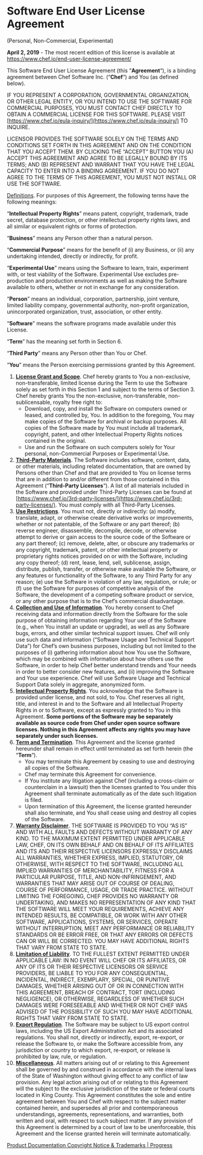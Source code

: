
# Software End User License Agreement  
(Personal, Non-Commercial, Experimental)

**April 2, 2019** - The most recent edition of this license is available at https://www.chef.io/end-user-license-agreement/

This Software End User License Agreement (this “**Agreement**“), is a binding agreement between Chef Software Inc. (“**Chef**“) and You (as defined below).

IF YOU REPRESENT A CORPORATION, GOVERNMENTAL ORGANIZATION, OR OTHER LEGAL ENTITY, OR YOU INTEND TO USE THE SOFTWARE FOR COMMERCIAL PURPOSES, YOU MUST CONTACT CHEF DIRECTLY TO OBTAIN A COMMERCIAL LICENSE FOR THIS SOFTWARE. PLEASE VISIT [https://www.chef.io/eula-inquiry/](https://www.chef.io/eula-inquiry/) TO INQUIRE.

LICENSOR PROVIDES THE SOFTWARE SOLELY ON THE TERMS AND CONDITIONS SET FORTH IN THIS AGREEMENT AND ON THE CONDITION THAT YOU ACCEPT THEM. BY CLICKING THE “ACCEPT” BUTTON YOU (A) ACCEPT THIS AGREEMENT AND AGREE TO BE LEGALLY BOUND BY ITS TERMS; AND (B) REPRESENT AND WARRANT THAT YOU HAVE THE LEGAL CAPACITY TO ENTER INTO A BINDING AGREEMENT. IF YOU DO NOT AGREE TO THE TERMS OF THIS AGREEMENT, YOU MUST NOT INSTALL OR USE THE SOFTWARE.

<u>Definitions</u>. For purposes of this Agreement, the following terms have the following meanings:

“**Intellectual Property Rights**” means patent, copyright, trademark, trade secret, database protection, or other intellectual property rights laws, and all similar or equivalent rights or forms of protection.

“**Business**” means any Person other than a natural person.

“**Commercial Purpose**” means for the benefit of (i) any Business, or (ii) any undertaking intended, directly or indirectly, for profit.

“**Experimental Use**” means using the Software to learn, train, experiment with, or test viability of the Software. Experimental Use excludes pre-production and production environments as well as making the Software available to others, whether or not in exchange for any consideration.

“**Person**” means an individual, corporation, partnership, joint venture, limited liability company, governmental authority, non-profit organization, unincorporated organization, trust, association, or other entity.

“**Software**” means the software programs made available under this License.

“**Term**” has the meaning set forth in Section 6.

“**Third Party**” means any Person other than You or Chef.

“**You**” means the Person exercising permissions granted by this Agreement.

1.  **<u>License Grant and Scope</u>**. Chef hereby grants to You a non-exclusive, non-transferable, limited license during the Term to use the Software solely as set forth in this Section 1 and subject to the terms of Section 3\. Chef hereby grants You the non-exclusive, non-transferable, non-sublicensable, royalty free right to:
    *   Download, copy, and install the Software on computers owned or leased, and controlled by, You. In addition to the foregoing, You may make copies of the Software for archival or backup purposes. All copies of the Software made by You must include all trademark, copyright, patent, and other Intellectual Property Rights notices contained in the original.
    *   Use and run the Software on such computers solely for Your personal, non-Commercial Purposes or Experimental Use.
2.  **<u>Third-Party Materials</u>**. The Software includes software, content, data, or other materials, including related documentation, that are owned by Persons other than Chef and that are provided to You on license terms that are in addition to and/or different from those contained in this Agreement (“**Third-Party Licenses**“). A list of all materials included in the Software and provided under Third-Party Licenses can be found at [https://www.chef.io/3rd-party-licenses/](https://www.chef.io/3rd-party-licenses/). You must comply with all Third-Party Licenses.
3.  **<u>Use Restrictions</u>**. You must not, directly or indirectly: (a) modify, translate, adapt, or otherwise create derivative works or improvements, whether or not patentable, of the Software or any part thereof; (b) reverse engineer, disassemble, decompile, decode, or otherwise attempt to derive or gain access to the source code of the Software or any part thereof; (c) remove, delete, alter, or obscure any trademarks or any copyright, trademark, patent, or other intellectual property or proprietary rights notices provided on or with the Software, including any copy thereof; (d) rent, lease, lend, sell, sublicense, assign, distribute, publish, transfer, or otherwise make available the Software, or any features or functionality of the Software, to any Third Party for any reason; (e) use the Software in violation of any law, regulation, or rule; or (f) use the Software for purposes of competitive analysis of the Software, the development of a competing software product or service, or any other purpose that is to the Chef’s commercial disadvantage.
4.  **<u>Collection and Use of Information</u>**. You hereby consent to Chef receiving data and information directly from the Software for the sole purpose of obtaining information regarding Your use of the Software (e.g., when You install an update or upgrade), as well as any Software bugs, errors, and other similar technical support issues. Chef will only use such data and information (“Software Usage and Technical Support Data”) for Chef’s own business purposes, including but not limited to the purposes of (i) gathering information about how You use the Software, which may be combined with information about how others use the Software, in order to help Chef better understand trends and Your needs in order to better consider new features, and (ii) improving the Software and Your use experience. Chef will use Software Usage and Technical Support Data solely in aggregate, anonymized form.
5.  **<u>Intellectual Property Rights</u>**. You acknowledge that the Software is provided under license, and not sold, to You. Chef reserves all right, title, and interest in and to the Software and all Intellectual Property Rights in or to Software, except as expressly granted to You in this Agreement. **Some portions of the Software may be separately available as source code from Chef under open source software licenses. Nothing in this Agreement affects any rights you may have separately under such licenses.**
6.  **<u>Term and Termination</u>**. This Agreement and the license granted hereunder shall remain in effect until terminated as set forth herein (the “**Term**“).
    *   You may terminate this Agreement by ceasing to use and destroying all copies of the Software.
    *   Chef may terminate this Agreement for convenience.
    *   If You institute any litigation against Chef (including a cross-claim or counterclaim in a lawsuit) then the licenses granted to You under this Agreement shall terminate automatically as of the date such litigation is filed.
    *   Upon termination of this Agreement, the license granted hereunder shall also terminate, and You shall cease using and destroy all copies of the Software.
7.  **<u>Warranty Disclaimer</u>**. THE SOFTWARE IS PROVIDED TO YOU “AS IS” AND WITH ALL FAULTS AND DEFECTS WITHOUT WARRANTY OF ANY KIND. TO THE MAXIMUM EXTENT PERMITTED UNDER APPLICABLE LAW, CHEF, ON ITS OWN BEHALF AND ON BEHALF OF ITS AFFILIATES AND ITS AND THEIR RESPECTIVE LICENSORS EXPRESSLY DISCLAIMS ALL WARRANTIES, WHETHER EXPRESS, IMPLIED, STATUTORY, OR OTHERWISE, WITH RESPECT TO THE SOFTWARE, INCLUDING ALL IMPLIED WARRANTIES OF MERCHANTABILITY, FITNESS FOR A PARTICULAR PURPOSE, TITLE, AND NON-INFRINGEMENT, AND WARRANTIES THAT MAY ARISE OUT OF COURSE OF DEALING, COURSE OF PERFORMANCE, USAGE, OR TRADE PRACTICE. WITHOUT LIMITING THE FOREGOING, CHEF PROVIDES NO WARRANTY OR UNDERTAKING, AND MAKES NO REPRESENTATION OF ANY KIND THAT THE SOFTWARE WILL MEET YOUR REQUIREMENTS, ACHIEVE ANY INTENDED RESULTS, BE COMPATIBLE, OR WORK WITH ANY OTHER SOFTWARE, APPLICATIONS, SYSTEMS, OR SERVICES, OPERATE WITHOUT INTERRUPTION, MEET ANY PERFORMANCE OR RELIABILITY STANDARDS OR BE ERROR FREE, OR THAT ANY ERRORS OR DEFECTS CAN OR WILL BE CORRECTED. YOU MAY HAVE ADDITIONAL RIGHTS THAT VARY FROM STATE TO STATE.
8.  **<u>Limitation of Liability</u>**. TO THE FULLEST EXTENT PERMITTED UNDER APPLICABLE LAW: IN NO EVENT WILL CHEF OR ITS AFFILIATES, OR ANY OF ITS OR THEIR RESPECTIVE LICENSORS OR SERVICE PROVIDERS, BE LIABLE TO YOU FOR ANY CONSEQUENTIAL, INCIDENTAL, INDIRECT, EXEMPLARY, SPECIAL, OR PUNITIVE DAMAGES, WHETHER ARISING OUT OF OR IN CONNECTION WITH THIS AGREEMENT, BREACH OF CONTRACT, TORT (INCLUDING NEGLIGENCE), OR OTHERWISE, REGARDLESS OF WHETHER SUCH DAMAGES WERE FORESEEABLE AND WHETHER OR NOT CHEF WAS ADVISED OF THE POSSIBILITY OF SUCH YOU MAY HAVE ADDITIONAL RIGHTS THAT VARY FROM STATE TO STATE.
9.  **<u>Export Regulation</u>**. The Software may be subject to US export control laws, including the US Export Administration Act and its associated regulations. You shall not, directly or indirectly, export, re-export, or release the Software to, or make the Software accessible from, any jurisdiction or country to which export, re-export, or release is prohibited by law, rule, or regulation.
10.  **<u>Miscellaneous</u>**. All matters arising out of or relating to this Agreement shall be governed by and construed in accordance with the internal laws of the State of Washington without giving effect to any conflict of law provision. Any legal action arising out of or relating to this Agreement will the subject to the exclusive jurisdiction of the state or federal courts located in King County. This Agreement constitutes the sole and entire agreement between You and Chef with respect to the subject matter contained herein, and supersedes all prior and contemporaneous understandings, agreements, representations, and warranties, both written and oral, with respect to such subject matter. If any provision of this Agreement is determined by a court of law to be unenforceable, this Agreement and the license granted herein will terminate automatically.

[Product Documentation Copyright Notice & Trademarks | Progress](https://www.progress.com/legal/documentation-copyright)
